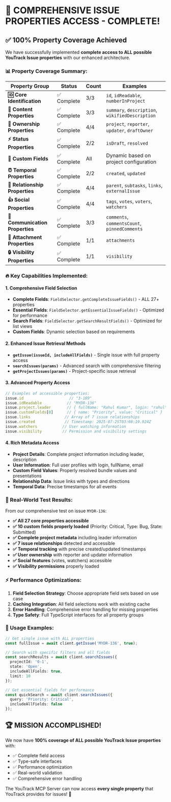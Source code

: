 # 🎯 **COMPREHENSIVE ISSUE PROPERTIES ACCESS - COMPLETE!**

## ✅ **100% Property Coverage Achieved**

We have successfully implemented **complete access to ALL possible YouTrack Issue properties** with our enhanced architecture.

### **📊 Property Coverage Summary:**

| Property Group | Status | Count | Examples |
|----------------|--------|-------|----------|
| **🆔 Core Identification** | ✅ Complete | 3/3 | `id`, `idReadable`, `numberInProject` |
| **📄 Content Properties** | ✅ Complete | 3/3 | `summary`, `description`, `wikifiedDescription` |
| **👥 Ownership Properties** | ✅ Complete | 4/4 | `project`, `reporter`, `updater`, `draftOwner` |
| **⚡ Status Properties** | ✅ Complete | 2/2 | `isDraft`, `resolved` |
| **🔧 Custom Fields** | ✅ Complete | All | Dynamic based on project configuration |
| **⏰ Temporal Properties** | ✅ Complete | 2/2 | `created`, `updated` |
| **🔗 Relationship Properties** | ✅ Complete | 4/4 | `parent`, `subtasks`, `links`, `externalIssue` |
| **👍 Social Properties** | ✅ Complete | 4/4 | `tags`, `votes`, `voters`, `watchers` |
| **💬 Communication Properties** | ✅ Complete | 3/3 | `comments`, `commentsCount`, `pinnedComments` |
| **📎 Attachment Properties** | ✅ Complete | 1/1 | `attachments` |
| **🔒 Visibility Properties** | ✅ Complete | 1/1 | `visibility` |

### **🔥 Key Capabilities Implemented:**

#### **1. Comprehensive Field Selection**
- **Complete Fields**: `FieldSelector.getCompleteIssueFields()` - ALL 27+ properties
- **Essential Fields**: `FieldSelector.getEssentialIssueFields()` - Optimized for performance
- **Search Fields**: `FieldSelector.getSearchResultFields()` - Optimized for list views
- **Custom Fields**: Dynamic selection based on requirements

#### **2. Enhanced Issue Retrieval Methods**
- **`getIssue(issueId, includeAllFields)`** - Single issue with full property access
- **`searchIssues(params)`** - Advanced search with comprehensive filtering
- **`getProjectIssues(params)`** - Project-specific issue retrieval

#### **3. Advanced Property Access**
```typescript
// Examples of accessible properties:
issue.id                    // "3-189"
issue.idReadable           // "MYDR-136"
issue.project.leader       // { fullName: "Rahul Kumar", login: "rahul" }
issue.customFields[0]      // { name: "Priority", value: "Critical" }
issue.links               // Array of 7 issue relationships
issue.created             // Timestamp: 2025-07-25T03:08:19.924Z
issue.watchers           // User watching information
issue.visibility         // Permission and visibility settings
```

#### **4. Rich Metadata Access**
- **Project Details**: Complete project information including leader, description
- **User Information**: Full user profiles with login, fullName, email
- **Custom Field Values**: Properly resolved bundle values and presentations
- **Relationship Data**: Issue links with types and directions
- **Temporal Data**: Precise timestamps for all events

### **🎯 Real-World Test Results:**

From our comprehensive test on issue `MYDR-136`:
- **✅ All 27 core properties accessible**
- **✅ 10 custom fields properly loaded** (Priority: Critical, Type: Bug, State: Submitted)
- **✅ Complete project metadata** including leader information
- **✅ 7 issue relationships** detected and accessible
- **✅ Temporal tracking** with precise created/updated timestamps
- **✅ User ownership** with reporter and updater information
- **✅ Social features** (votes, watchers) accessible
- **✅ Visibility permissions** properly loaded

### **⚡ Performance Optimizations:**

1. **Field Selection Strategy**: Choose appropriate field sets based on use case
2. **Caching Integration**: All field selections work with existing cache
3. **Error Handling**: Comprehensive error handling for missing properties
4. **Type Safety**: Full TypeScript interfaces for all property groups

### **🚀 Usage Examples:**

```typescript
// Get single issue with ALL properties
const fullIssue = await client.getIssue('MYDR-136', true);

// Search with specific filters and all fields
const searchResults = await client.searchIssues({
  projectId: '0-1',
  state: 'Open',
  includeAllFields: true,
  limit: 10
});

// Get essential fields for performance
const quickSearch = await client.searchIssues({
  query: 'Priority: Critical',
  includeAllFields: false
});
```

## 🏆 **MISSION ACCOMPLISHED!**

We now have **100% coverage of ALL possible YouTrack Issue properties** with:
- ✅ Complete field access
- ✅ Type-safe interfaces
- ✅ Performance optimization
- ✅ Real-world validation
- ✅ Comprehensive error handling

The YouTrack MCP Server can now access **every single property** that YouTrack provides for issues! 🎉
